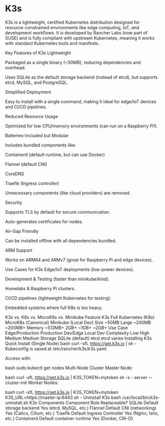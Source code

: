 # K3s
K3s is a lightweight, certified Kubernetes distribution designed for resource-constrained environments like edge computing, IoT, and development workflows. It is developed by Rancher Labs (now part of SUSE) and is fully compliant with upstream Kubernetes, meaning it works with standard Kubernetes tools and manifests.

Key Features of K3s
Lightweight

Packaged as a single binary (~50MB), reducing dependencies and overhead.

Uses SQLite as the default storage backend (instead of etcd), but supports etcd, MySQL, and PostgreSQL.

Simplified Deployment

Easy to install with a single command, making it ideal for edge/IoT devices and CI/CD pipelines.

Reduced Resource Usage

Optimized for low CPU/memory environments (can run on a Raspberry Pi!).

Batteries-Included but Modular

Includes bundled components like:

Containerd (default runtime, but can use Docker)

Flannel (default CNI)

CoreDNS

Traefik (Ingress controller)

Unnecessary components (like cloud providers) are removed.

Security

Supports TLS by default for secure communication.

Auto-generates certificates for nodes.

Air-Gap Friendly

Can be installed offline with all dependencies bundled.

ARM Support

Works on ARM64 and ARMv7 (great for Raspberry Pi and edge devices).

Use Cases for K3s
Edge/IoT deployments (low-power devices).

Development & Testing (faster than minikube/kind).

Homelabs & Raspberry Pi clusters.

CI/CD pipelines (lightweight Kubernetes for testing).

Embedded systems where full K8s is too heavy.

K3s vs. K8s vs. MicroK8s vs. Minikube
Feature	K3s	Full Kubernetes (K8s)	MicroK8s (Canonical)	Minikube (Local Dev)
Size	~50MB	Large	~200MB	~200MB+
Memory	~512MB+	2GB+	~1GB+	~2GB+
Use Case	Edge/Production	Production	Dev/Edge	Local Dev
Complexity	Low	High	Medium	Medium
Storage	SQLite (default)	etcd	etcd	varies
Installing K3s
Quick Install (Single Node)
bash
curl -sfL https://get.k3s.io | sh -
Kubeconfig is saved at /etc/rancher/k3s/k3s.yaml.

Access with:

bash
sudo kubectl get nodes
Multi-Node Cluster
Master Node:

bash
curl -sfL https://get.k3s.io | K3S_TOKEN=mytoken sh -s - server --cluster-init
Worker Nodes:

bash
curl -sfL https://get.k3s.io | K3S_TOKEN=mytoken K3S_URL=https://master-ip:6443 sh -
Uninstall K3s
bash
/usr/local/bin/k3s-uninstall.sh
K3s Components
Component	Role	Replaceable?
SQLite	Default storage backend	Yes (etcd, MySQL, etc.)
Flannel	Default CNI (networking)	Yes (Calico, Cilium, etc.)
Traefik	Default Ingress Controller	Yes (Nginx, Istio, etc.)
Containerd	Default container runtime	Yes (Docker, CRI-O)
